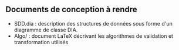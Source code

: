 ## Documents de conception à rendre

 - SDD.dia : description des structures de données sous forme d'un
   diagramme de classe DIA.
 - Algo/ : document LaTeX décrivant les algorithmes de validation et
   transformation utilisés
